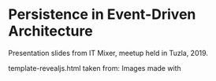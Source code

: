 # Persistence in Event-Driven Architecture 

Presentation slides from IT Mixer, meetup held in Tuzla, 2019. 

template-revealjs.html taken from:
[](https://github.com/SyrianSpock/grimoire/tree/master/pandoc-slides)
Images made with [](sketchboard.me)
